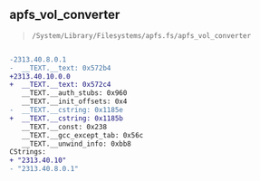 ## apfs_vol_converter

> `/System/Library/Filesystems/apfs.fs/apfs_vol_converter`

```diff

-2313.40.8.0.1
-  __TEXT.__text: 0x572b4
+2313.40.10.0.0
+  __TEXT.__text: 0x572c4
   __TEXT.__auth_stubs: 0x960
   __TEXT.__init_offsets: 0x4
-  __TEXT.__cstring: 0x1185e
+  __TEXT.__cstring: 0x1185b
   __TEXT.__const: 0x238
   __TEXT.__gcc_except_tab: 0x56c
   __TEXT.__unwind_info: 0xbb8
CStrings:
+ "2313.40.10"
- "2313.40.8.0.1"

```
